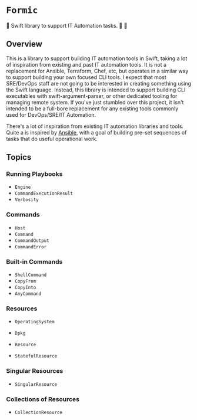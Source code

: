 # ``Formic``

🐜 Swift library to support IT Automation tasks.  🐜 🐜

## Overview

This is a library to support building IT automation tools in Swift, taking a lot of inspiration from existing and past IT automation tools.
It is not a replacement for Ansible, Terraform, Chef, etc, but operates in a similar way to support building your own focused CLI tools.
I expect that most SRE/DevOps staff are not going to be interested in creating something using the Swift language.
Instead, this library is intended to support building CLI executables with swift-argument-parser, or other dedicated tooling for managing remote system.
If you've just stumbled over this project, it isn't intended to be a full-bore replacement for any existing tools commonly used for DevOps/SRE/IT Automation.

There's a lot of inspiration from existing IT automation libraries and tools.
Quite a is inspired by [Ansible](https://github.com/ansible/ansible), with a goal of building pre-set sequences of tasks that do useful operational work.

## Topics

### Running Playbooks

- ``Engine``
- ``CommandExecutionResult``
- ``Verbosity``

### Commands

- ``Host``
- ``Command``
- ``CommandOutput``
- ``CommandError``

### Built-in Commands

- ``ShellCommand``
- ``CopyFrom``
- ``CopyInto``
- ``AnyCommand``

### Resources

- ``OperatingSystem``
- ``Dpkg``

- ``Resource``
- ``StatefulResource``

### Singular Resources

- ``SingularResource``

### Collections of Resources

- ``CollectionResource``
